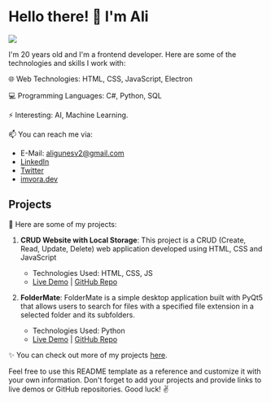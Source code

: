 # Hello there! 👋 I'm Ali

![](https://komarev.com/ghpvc/?username=aligunesv&style=flat-square)

I'm 20 years old and I'm a frontend developer. Here are some of the technologies and skills I work with:

🌐 Web Technologies: HTML, CSS, JavaScript, Electron

💻 Programming Languages: C#, Python, SQL

⚡ Interesting: AI, Machine Learning.

📫 You can reach me via:

- E-Mail: aligunesv2@gmail.com
- [LinkedIn](https://www.linkedin.com/in/aligunesv1/)
- [Twitter](https://twitter.com/aligvnes)
- [imvora.dev](https://www.imvora.dev/)

## Projects

🚀 Here are some of my projects:

1. **CRUD Website with Local Storage**: This project is a CRUD (Create, Read, Update, Delete) web application developed using HTML, CSS and JavaScript
   - Technologies Used: HTML, CSS, JS
   - [Live Demo](https://github.com/aligunesv/local-storage-crud-website) | [GitHub Repo](https://github.com/aligunesv/local-storage-crud-website)

2. **FolderMate**: FolderMate is a simple desktop application built with PyQt5 that allows users to search for files with a specified file extension in a selected folder and its subfolders.
   - Technologies Used: Python
   - [Live Demo](https://github.com/aligunesv/FolderMate) | [GitHub Repo](https://github.com/aligunesv/FolderMate)

✨ You can check out more of my projects [here](https://www.imvora.dev).

Feel free to use this README template as a reference and customize it with your own information. Don't forget to add your projects and provide links to live demos or GitHub repositories. Good luck! ✌️
